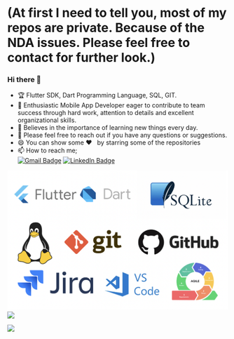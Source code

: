 # (At first I need to tell you, most of my repos are private. Because of the NDA issues. Please feel free to contact for further look.)

### Hi there 👋

-  🏆  Flutter SDK, Dart Programming Language, SQL, GIT.
-  👯  Enthusiastic Mobile App Developer eager to contribute to team success through hard work, attention to details and excellent organizational skills.
-  📝  Believes in the importance of learning new things every day. 
-  💬 Please feel free to reach out if you have any questions or suggestions.
-  😄 You can show some   ❤️  &nbsp; by starring some of the repositories
-  📫 How to reach me;<br>
[![Gmail Badge](https://img.shields.io/badge/Gmail-D14836?style=for-the-badge&logo=gmail&logoColor=white)](https://mail.google.com/mail/u/0/?hl=tr&tf=cm&fs=1&to=eertugrulersoy@gmail.com)
[![LinkedIn Badge](https://img.shields.io/badge/LinkedIn-0077B5?style=for-the-badge&logo=linkedin&logoColor=white)](https://www.linkedin.com/in/ertugrul-ersoy/)

<img src="https://github.com/islamoktay/islamoktay/blob/main/ss.png?raw=true">
<img align="center" src="https://github-readme-stats.vercel.app/api/top-langs/?username=Ersoy46&layout=compact&theme=merko" />


![](https://komarev.com/ghpvc/?username=Ersoy46)
<br>
